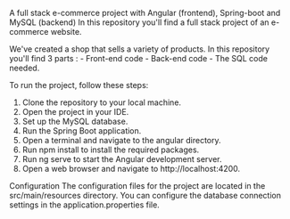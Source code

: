 A full stack e-commerce project with Angular (frontend), Spring-boot and MySQL (backend)
In this repository you'll find a full stack project of an e-commerce website.

We've created a shop that sells a variety of products.
In this repository you'll find 3 parts :
	- Front-end code
	- Back-end code
	- The SQL code needed.

To run the project, follow these steps:
1.	Clone the repository to your local machine.
2.	Open the project in your IDE.
3.	Set up the MySQL database.
4.	Run the Spring Boot application.
5.	Open a terminal and navigate to the angular directory.
6.	Run npm install to install the required packages.
7.	Run ng serve to start the Angular development server.
8.	Open a web browser and navigate to http://localhost:4200.

Configuration
The configuration files for the project are located in the src/main/resources directory. You can configure the database connection settings in the application.properties file.
